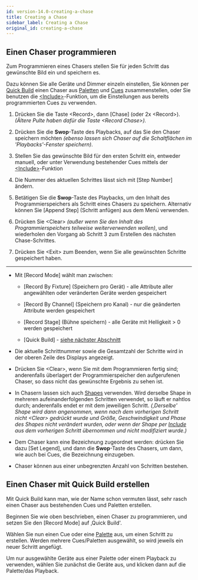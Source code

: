 ```yaml
---
id: version-14.0-creating-a-chase
title: Creating a Chase
sidebar_label: Creating a Chase
original_id: creating-a-chase
---
```


Einen Chaser programmieren
--------------------------

[](https://youtu.be/M0h5zV4S_OI?t=20 "Recording a Chase")

Zum Programmieren eines Chasers stellen Sie für jeden Schritt das
gewünschte Bild ein und speichern es.

Dazu können Sie alle Geräte und Dimmer einzeln einstellen, Sie können
per [Quick Build](#creating-a-chase-with-quick-build) einen Chaser aus 
[Paletten](../palettes.md) und [Cues](../cues.md) zusammenstellen,
oder Sie benutzen die [\<Include\>](../cues/editing-cues.md#using-parts-of-existing-cues-the-include-function)-Funktion, um die Einstellungen aus bereits programmierten Cues zu verwenden.

1. Drücken Sie die Taste \<Record\>, dann \[Chase\] (oder 2x \<Record\>). 
*(Ältere Pulte haben dafür die Taste \<Record Chase\>).*

2. Drücken Sie die **Swop**-Taste des Playbacks, auf das Sie den Chaser
speichern möchten *(ebenso lassen sich Chaser auf die Schaltflächen im
'Playbacks'-Fenster speichern)*.

3. Stellen Sie das gewünschte Bild für den ersten Schritt ein, entweder
manuell, oder unter Verwendung bestehender Cues mittels der 
[\<Include\>](../cues/editing-cues.md#using-parts-of-existing-cues-the-include-function)-Funktion

4. Die Nummer des aktuellen Schrittes lässt sich mit \[Step Number\]
ändern.

5. Betätigen Sie die **Swop**-Taste des Playbacks, um den Inhalt des
Programmierspeichers als Schritt eines Chasers zu speichern. Alternativ
können Sie \[Append Step\] (Schritt anfügen) aus dem Menü verwenden.

6. Drücken Sie \<Clear\> *(außer wenn Sie den Inhalt des
Programmierspeichers teilweise weiterverwenden wollen)*, und wiederholen
den Vorgang ab Schritt 3 zum Erstellen des nächsten Chase-Schrittes.

7. Drücken Sie \<Exit\> zum Beenden, wenn Sie alle gewünschten Schritte
gespeichert haben.

---

-   Mit \[Record Mode\] wählt man zwischen:

    - \[Record By Fixture\] (Speichern pro Gerät) - alle Attribute 
	aller angewählten oder veränderten Geräte werden gespeichert

    - \[Record By Channel\] (Speichern pro Kanal) - nur die geänderten 
	Attribute werden gespeichert

    - \[Record Stage\] (Bühne speichern) - alle Geräte mit
    Helligkeit > 0 werden gespeichert

    - \[Quick Build\] - [siehe nächster Abschnitt](#creating-a-chase-with-quick-build)

-   Die aktuelle Schrittnummer sowie die Gesamtzahl der Schritte wird in
    der oberen Zeile des Displays angezeigt.

-   Drücken Sie \<Clear\>, wenn Sie mit dem Programmieren fertig sind;
    anderenfalls überlagert der Programmierspeicher den aufgerufenen
    Chaser, so dass nicht das gewünschte Ergebnis zu sehen ist.

-   In Chasern lassen sich auch [Shapes](../effects.md) verwenden. 
	Wird derselbe Shape in mehreren aufeinanderfolgenden Schritten 
	verwendet, so läuft er nahtlos durch; anderenfalls endet er mit 
	dem jeweiligen Schritt. *(‚Derselbe' Shape wird dann angenommen, 
	wenn nach dem vorherigen Schritt nicht \<Clear\> gedrückt wurde 
	und Größe, Geschwindigkeit und Phase des Shapes nicht verändert 
	wurden, oder wenn der Shape per [Include](../cues/editing-cues.md#using-parts-of-existing-cues-the-include-function) 
	aus dem vorherigen Schritt übernommen und nicht modifiziert wurde.)*

-   Dem Chaser kann eine Bezeichnung zugeordnet werden: drücken Sie dazu
    \[Set Legend\], und dann die **Swop**-Taste des Chasers, um dann,
    wie auch bei Cues, die Bezeichnung einzugeben.

-   Chaser können aus einer unbegrenzten Anzahl von Schritten bestehen.

Einen Chaser mit Quick Build erstellen
--------------------------------------

Mit Quick Build kann man, wie der Name schon vermuten lässt, sehr rasch
einen Chaser aus bestehenden Cues und Paletten erstellen.

Beginnen Sie wie oben beschrieben, einen Chaser zu programmieren, und
setzen Sie den \[Record Mode\] auf ‚Quick Build'.

Wählen Sie nun einen Cue oder eine [Palette](../palettes.md) aus, um einen Schritt zu
erstellen. Werden mehrere Cues/Paletten ausgewählt, so wird jeweils ein
neuer Schritt angefügt.

Um nur ausgewählte Geräte aus einer Palette oder einem Playback zu
verwenden, wählen Sie zunächst die Geräte aus, und klicken dann auf die
Palette/das Playback.
